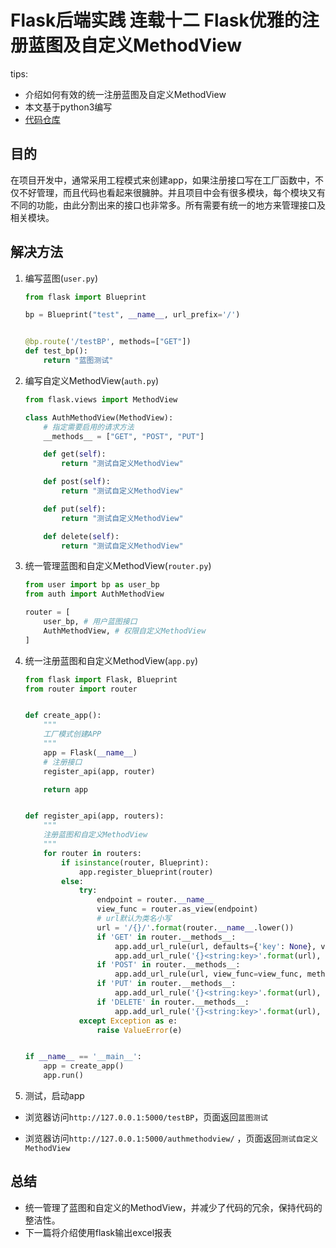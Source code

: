 # Flask后端实践  连载十二 Flask优雅的注册蓝图及自定义MethodView
tips:
- 介绍如何有效的统一注册蓝图及自定义MethodView
- 本文基于python3编写
- [代码仓库](https://github.com/qzq1111/flask-resful-example)

## 目的
在项目开发中，通常采用工程模式来创建app，如果注册接口写在工厂函数中，不仅不好管理，而且代码也看起来很臃肿。并且项目中会有很多模块，每个模块又有不同的功能，由此分割出来的接口也非常多。所有需要有统一的地方来管理接口及相关模块。
## 解决方法
1. 编写蓝图(`user.py`)
    ```python
    from flask import Blueprint

    bp = Blueprint("test", __name__, url_prefix='/')


    @bp.route('/testBP', methods=["GET"])
    def test_bp():
        return "蓝图测试"

    ```
2. 编写自定义MethodView(`auth.py`)
    ```python
    from flask.views import MethodView

    class AuthMethodView(MethodView):
        # 指定需要启用的请求方法
        __methods__ = ["GET", "POST", "PUT"]

        def get(self):
            return "测试自定义MethodView"

        def post(self):
            return "测试自定义MethodView"

        def put(self):
            return "测试自定义MethodView"

        def delete(self):
            return "测试自定义MethodView"    
    ```
3. 统一管理蓝图和自定义MethodView(`router.py`)
    ```python
    from user import bp as user_bp
    from auth import AuthMethodView

    router = [
        user_bp, # 用户蓝图接口
        AuthMethodView, # 权限自定义MethodView
    ]
    ```

4. 统一注册蓝图和自定义MethodView(`app.py`)
    ```python
    from flask import Flask, Blueprint
    from router import router


    def create_app():
        """
        工厂模式创建APP
        """
        app = Flask(__name__)
        # 注册接口
        register_api(app, router)

        return app


    def register_api(app, routers):
        """
        注册蓝图和自定义MethodView
        """
        for router in routers:
            if isinstance(router, Blueprint):
                app.register_blueprint(router)
            else:
                try:
                    endpoint = router.__name__
                    view_func = router.as_view(endpoint)
                    # url默认为类名小写
                    url = '/{}/'.format(router.__name__.lower())
                    if 'GET' in router.__methods__:
                        app.add_url_rule(url, defaults={'key': None}, view_func=view_func, methods=['GET', ])
                        app.add_url_rule('{}<string:key>'.format(url), view_func=view_func, methods=['GET', ])
                    if 'POST' in router.__methods__:
                        app.add_url_rule(url, view_func=view_func, methods=['POST', ])
                    if 'PUT' in router.__methods__:
                        app.add_url_rule('{}<string:key>'.format(url), view_func=view_func, methods=['PUT', ])
                    if 'DELETE' in router.__methods__:
                        app.add_url_rule('{}<string:key>'.format(url), view_func=view_func, methods=['DELETE', ])
                except Exception as e:
                    raise ValueError(e)


    if __name__ == '__main__':
        app = create_app()
        app.run()

    ```
5. 测试，启动app
- 浏览器访问`http://127.0.0.1:5000/testBP`，页面返回`蓝图测试`

- 浏览器访问`http://127.0.0.1:5000/authmethodview/` ，页面返回`测试自定义MethodView`


## 总结
- 统一管理了蓝图和自定义的MethodView，并减少了代码的冗余，保持代码的整洁性。
- 下一篇将介绍使用flask输出excel报表
